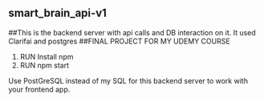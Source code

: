 ## smart_brain_api-v1
##This is the backend server with api calls and DB interaction on it. It used Clarifai and postgres 
##FINAL PROJECT FOR MY UDEMY COURSE
1. RUN Install npm
2. RUN npm start

Use PostGreSQL instead of my SQL for this backend server to work with your frontend app.
